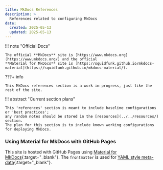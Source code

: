 ```yaml
---
title: MkDocs References
description: >
  References related to configuring MkDocs
date:
  created: 2025-05-13
  updated: 2025-05-13
---
```


<!--- Do not use a H1 element when the title is set in the frontmatter --->
<!--- # MkDocs References --->


!!! note "Official Docs"

    The official **MkDocs** site is [https://www.mkdocs.org](https://www.mkdocs.org/) and the official 
    **Material for MkDocs** site is [https://squidfunk.github.io/mkdocs-material](https://squidfunk.github.io/mkdocs-material/).


???+ info

    This MkDocs references section is a work in progress, just like the rest of the site.


!!! abstract "Current section plans"

    This 'references' section is meant to include baseline configurations or 'best practices'; 
    any random notes should be stored in the [resources](../../resources/) section. 
    The plan for this section is to include known working configurations for deploying MkDocs.


### Using Material for MkDocs with GitHub Pages

This site is hosted with GitHub Pages using [Material for MkDocs](https://squidfunk.github.io/mkdocs-material/){:target="_blank"}. The `frontmatter` is used for [YAML style meta-data](https://www.mkdocs.org/user-guide/writing-your-docs/#yaml-style-meta-data){:target="_blank"}.
